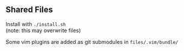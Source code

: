 ## Shared Files

Install with `./install.sh`  
(note: this may overwrite files)

Some vim plugins are added as git submodules in `files/.vim/bundle/`


